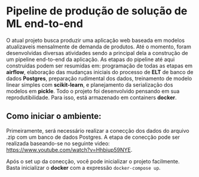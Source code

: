 # Pipeline de produção de solução de ML end-to-end

O atual projeto busca produzir uma aplicação web baseada em modelos atualizaveis mensalmente de demanda de produtos. Até o momento, foram desenvolvidas diversas atividades sendo a principal dela a construção de um pipeline end-to-end da aplicação. As etapas do pipeline até aqui construidas podem ser resumidas em: programação de todas as etapas em **airflow**, elaboração das mudanças iniciais do processo de **ELT** de banco de dados **Postgres**, preparação rudimental dos dados, treinamento de modelo linear simples com **scikit-learn**, e planejamento da serialização dos modelos em **pickle**. Todo o projeto foi desenvolvido pensando em sua reprodutibilidade. Para isso, está armazenado em containers **docker**.

## Como iniciar o ambiente:

Primeiramente, será necessário realizar a conecção dos dados do arquivo .zip com um banco de dados Postgres. A etapa de conecção pode ser realizada baseando-se no seguinte video: https://www.youtube.com/watch?v=Hhbiup59NYE.

Após o set up da conecção, você pode inicializar o projeto facilmente. Basta inicializar o **docker** com a expressão `docker-compose up`.

